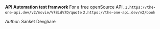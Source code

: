 **API Automation test framwork**
For a free openSource API.
`1.https://the-one-api.dev/v2/movie/%7Bid%7D/quote`
`2.https://the-one-api.dev/v2/book`

_Author:_
Sanket Devghare
